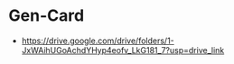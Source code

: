 # Gen-Card

- https://drive.google.com/drive/folders/1-JxWAihUGoAchdYHyp4eofv_LkG181_7?usp=drive_link